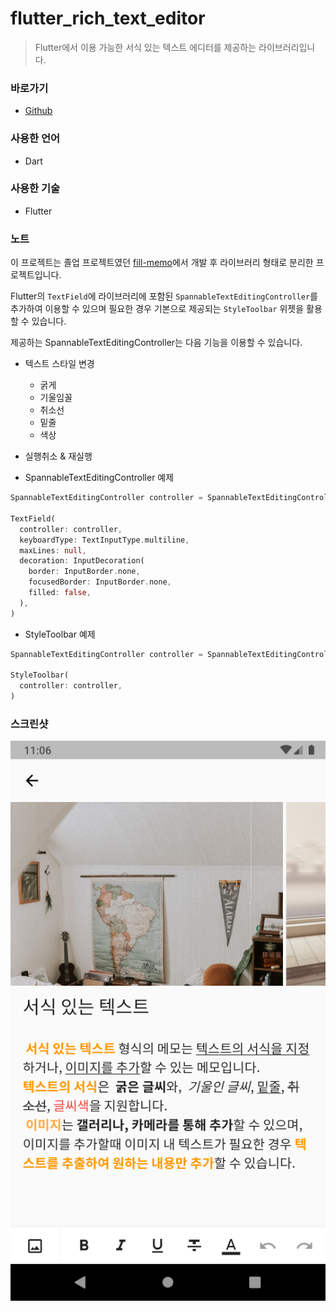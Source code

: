 # flutter_rich_text_editor

> Flutter에서 이용 가능한 서식 있는 텍스트 에디터를 제공하는 라이브러리입니다.

### 바로가기

- [Github](https://github.com/namhyun-gu/flutter_rich_text_editor)

### 사용한 언어

- Dart

### 사용한 기술

- Flutter

### 노트

이 프로젝트는 졸업 프로젝트였던 [fill-memo](https://github.com/smu-gp/fill-memo)에서 개발 후 라이브러리 형태로 분리한 프로젝트입니다.

Flutter의 `TextField`에 라이브러리에 포함된 `SpannableTextEditingController`를 추가하여 이용할 수 있으며
필요한 경우 기본으로 제공되는 `StyleToolbar` 위젯을 활용할 수 있습니다.

제공하는 SpannableTextEditingController는 다음 기능을 이용할 수 있습니다.

- 텍스트 스타일 변경
  - 굵게
  - 기울임꼴
  - 취소선
  - 밑줄
  - 색상
- 실행취소 & 재실행

- SpannableTextEditingController 예제

```dart
SpannableTextEditingController controller = SpannableTextEditingController();

TextField(
  controller: controller,
  keyboardType: TextInputType.multiline,
  maxLines: null,
  decoration: InputDecoration(
    border: InputBorder.none,
    focusedBorder: InputBorder.none,
    filled: false,
  ),
)
```

- StyleToolbar 예제

```dart
SpannableTextEditingController controller = SpannableTextEditingController();

StyleToolbar(
  controller: controller,
)
```

### 스크린샷

![example](https://github.com/smu-gp/fill-memo/raw/master/art/rich-text-editor_1.png)
